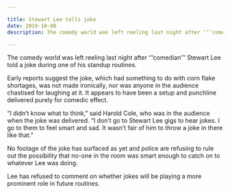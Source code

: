 ```yaml
---

title: Stewart Lee tells joke
date: 2019-10-08
description: The comedy world was left reeling last night after ‘‘‘comedian’’’ Stewart Lee told a joke during one of his standup routines.

---
```


The comedy world was left reeling last night after ‘‘‘comedian’’’ Stewart Lee told a joke during one of his standup routines.

Early reports suggest the joke, which had something to do with corn flake shortages, was not made ironically, nor was anyone in  the audience chastised for laughing at it. It appears to have been a  setup and punchline delivered purely for comedic effect.

“I didn’t know what to think,” said Harold Cole, who was in the audience when the joke was delivered. “I don’t go to Stewart Lee gigs to hear jokes. I go to them to feel smart and sad. It wasn’t fair of him to throw a joke in there like that.”

No footage of the joke has surfaced as yet and police are refusing to rule out the possibility that no-one in the room was smart enough to catch on to whatever Lee was doing.

Lee has refused to comment on whether jokes will be playing a more prominent role in future routines.